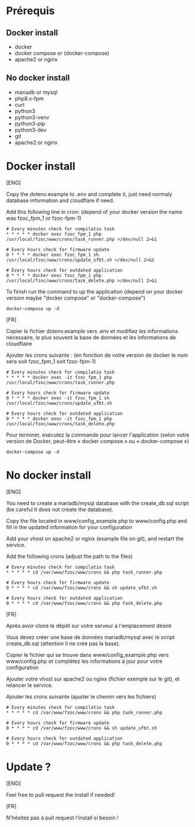 # Prérequis
## Docker install

- docker
- docker compose or (docker-compose)
- apache2 or nginx

## No docker install 

- mariadb or mysql
- php8.x-fpm
- curl
- python3
- python3-venv 
- python3-pip
- python3-dev
- git
- apache2 or nginx

# Docker install

[ENG]

Copy the dotenv.example to .env and complete it, just need normaly database information and cloudflare if need.

Add this following line in cron: (depend of your docker version the name was fzoc_fpm_1 or fzoc-fpm-1)

```
# Every minutes check for compilatio task
* * * * * docker exec fzoc_fpm_1 php /usr/local/fzoc/www/crons/task_runner.php >/dev/null 2>&1

# Every hours check for firmware update
0 * * * * docker exec fzoc_fpm_1 sh /usr/local/fzoc/www/crons/update_ufbt.sh >/dev/null 2>&1

# Every hours check for outdated application
0 * * * * docker exec fzoc_fpm_1 php /usr/local/fzoc/www/crons/task_delete.php >/dev/null 2>&1
```

To finish run the command to up the application (depend on your docker version maybe "docker compose" or "docker-compose")

```
docker-compose up -d
```

[FR]

Copier le fichier dotenv.example vers .env et modifiez les informations nécessaire, le plus souvent la base de données et les informations de cloudflaire

Ajouter les crons suivante : (en fonction de votre version de docker le nom sera soit fzoc_fpm_1 soit fzoc-fpm-1)

```
# Every minutes check for compilatio task
* * * * * docker exec -it fzoc_fpm_1 php /usr/local/fzoc/www/crons/task_runner.php

# Every hours check for firmware update
0 * * * * docker exec -it fzoc_fpm_1 sh /usr/local/fzoc/www/crons/update_ufbt.sh

# Every hours check for outdated application
0 * * * * docker exec -it fzoc_fpm_1 php /usr/local/fzoc/www/crons/task_delete.php
```
Pour terminer, exécutez la commande pour lancer l'application (selon votre version de Docker, peut-être « docker compose » ou « docker-compose »)

``` 
docker-compose up -d 
```

# No docker install

[ENG]

You need to create a mariadb/mysql database with the create_db.sql script (be careful it does not create the database).

Copy the file located in www/config_example.php to www/config.php and fill in the updated information for your configuration

Add your vhost on apache2 or nginx (example file on git), and restart the service.

Add the following crons (adjust the path to the files)


```
# Every minutes check for compilatio task
* * * * * cd /var/www/fzoc/www/crons && php task_runner.php

# Every hours check for firmware update
0 * * * * cd /var/www/fzoc/www/crons && sh update_ufbt.sh

# Every hours check for outdated application
0 * * * * cd /var/www/fzoc/www/crons && php task_delete.php
```

[FR]

Après avoir cloné le dépôt sur votre serveur à l'emplacement désiré

Vous devez créer une base de données mariadb/mysql avec le script create_db.sql (attention il ne créé pas la base).

Copier le fichier qui se trouve dans www/config_example.php vers www/config.php et complétez les informations à jour pour votre configuration

Ajouter votre vhost sur apache2 ou nginx (fichier exemple sur le git), et relancer le service.

Ajouter les crons suivante (ajuster le chemin vers les fichiers)

```
# Every minutes check for compilatio task
* * * * * cd /var/www/fzoc/www/crons && php task_runner.php

# Every hours check for firmware update
0 * * * * cd /var/www/fzoc/www/crons && sh update_ufbt.sh

# Every hours check for outdated application
0 * * * * cd /var/www/fzoc/www/crons && php task_delete.php
```

# Update ?

[ENG]

Feel free to pull request the install if needed!

[FR]

N'hésitez pas à pull request l'install si besoin !